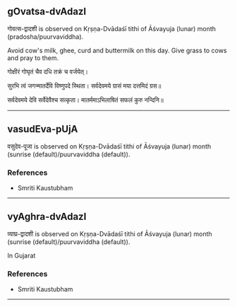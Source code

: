 ## gOvatsa-dvAdazI

गोवत्स-द्वादशी is observed on Kṛṣṇa-Dvādaśī tithi of Āśvayuja (lunar) month (pradosha/puurvaviddha).

Avoid cow's milk, ghee, curd and buttermilk on this day. Give grass to cows and pray to them.

गोक्षीरं गोघृतं चैव दधि तक्रं च वर्जयेत्।

 सुरभि त्वं जगन्मातर्देवि विष्णुपदे स्थिता।
 सर्वदेवमये ग्रासं मया दत्तमिदं ग्रस॥

 सर्वदेवमये देवि सर्वेदेवैश्च सत्कृता।
 मातर्ममाऽभिलाषितं सफलं कुरु नन्दिनि॥

---
## vasudEva-pUjA

वसुदेव-पूजा is observed on Kṛṣṇa-Dvādaśī tithi of Āśvayuja (lunar) month (sunrise (default)/puurvaviddha (default)).


### References
* Smriti Kaustubham

---
## vyAghra-dvAdazI

व्याघ्र-द्वादशी is observed on Kṛṣṇa-Dvādaśī tithi of Āśvayuja (lunar) month (sunrise (default)/puurvaviddha (default)).

In Gujarat
### References
* Smriti Kaustubham

---
